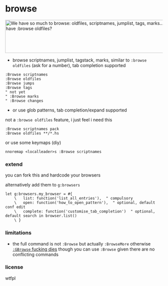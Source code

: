 # browse

<img src='https://github.com/user-attachments/assets/76d4f8c9-1bc9-4848-a847-db289db7478c' width='640' height='106' alt='We have so much to browse: oldfiles, scriptnames, jumplist, tags, marks... why can we only have :browse oldfiles?'/>


* browse scriptnames, jumplist, tagstack, marks, similar to `:browse oldfiles`
  (ask for a number), tab completion supported

```vim
:Browse scriptnames
:Browse oldfiles
:Browse jumps
:Browse tags
" not yet
" :Browse marks
" :Browse changes
```

* or use glob patterns, tab completion/expand supported

not a `:browse oldfiles` feature, i just feel i need this

```vim
:Browse scriptnames pack
:Browse oldfiles **/*.hs
```

or use some keymaps (diy)

```vim
nnoremap <localleader>s :Browse scriptnames 
```

### extend

you can fork this and hardcode your browsers

alternatively add them to `g:browsers`

<!-- todo: add key-type lookup table, maybe example -->

```vim
let g:browsers.my_browser = #{
    \   list: function('list_all_entries'),  " compulsory
    \   open: function('how_to_open_pattern'),  " optional, default conf edit
    \   complete: function('customise_tab_completion')  " optional, default search in browser.list()
    \ }
```
### limitations

* the full command is not `:Browse` but actually `:BrowseMore`
  otherwise [`:GBrowse` fucking dies](https://github.com/tpope/vim-fugitive/blob/master/autoload/fugitive.vim#L7432)
  though you can use `:Browse` given there are no conflicting commands

### license

wtfpl

